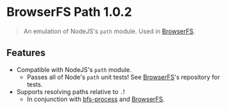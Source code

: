 # BrowserFS Path 1.0.2
> An emulation of NodeJS's `path` module. Used in [BrowserFS](https://github.com/jvilk/BrowserFS).

## Features

* Compatible with NodeJS's `path` module.
  * Passes all of Node's `path` unit tests! See [BrowserFS](https://github.com/jvilk/BrowserFS)'s repository for tests.
* Supports resolving paths relative to `.`!
  * In conjunction with [bfs-process](https://github.com/jvilk/bfs-process) and [BrowserFS](https://github.com/jvilk/bfs-process).
